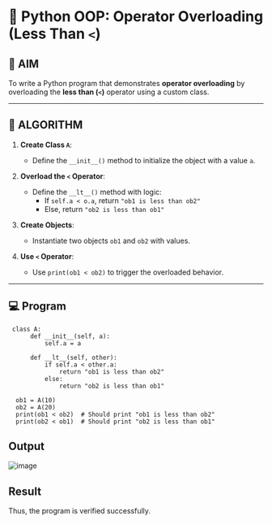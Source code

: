 # 🐍 Python OOP: Operator Overloading (Less Than `<`)

## 🎯 AIM

To write a Python program that demonstrates **operator overloading** by overloading the **less than (`<`)** operator using a custom class.

---

## 🧠 ALGORITHM

1. **Create Class `A`**:
   - Define the `__init__()` method to initialize the object with a value `a`.

2. **Overload the `<` Operator**:
   - Define the `__lt__()` method with logic:
     - If `self.a < o.a`, return `"ob1 is less than ob2"`
     - Else, return `"ob2 is less than ob1"`

3. **Create Objects**:
   - Instantiate two objects `ob1` and `ob2` with values.

4. **Use `<` Operator**:
   - Use `print(ob1 < ob2)` to trigger the overloaded behavior.

---

## 💻 Program
```
 class A:
      def __init__(self, a):
          self.a = a
  
      def __lt__(self, other):
          if self.a < other.a:
              return "ob1 is less than ob2"
          else:
              return "ob2 is less than ob1"
  
  ob1 = A(10)
  ob2 = A(20)
  print(ob1 < ob2)  # Should print "ob1 is less than ob2"
  print(ob2 < ob1)  # Should print "ob2 is less than ob1"
```
## Output
![image](https://github.com/user-attachments/assets/81740da8-b3f5-499d-b594-d0d35360a39d)


## Result
Thus, the program is verified successfully.
